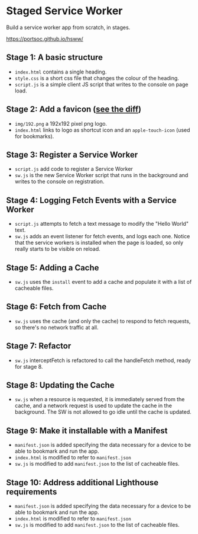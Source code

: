 # Staged Service Worker

Build a service worker app from scratch, in stages.

https://portsoc.github.io/hsww/

## Stage 1: A basic structure

* `index.html` contains a single heading.
* `style.css` is a short css file that changes the colour of the heading.
* `script.js` is a simple client JS script that writes to the console on page load.

## Stage 2: Add a favicon ([see the diff](https://github.com/portsoc/hsww/commit/stage-2))
* `img/192.png` a 192x192 pixel png logo.
* `index.html` links to logo as shortcut icon and an `apple-touch-icon` (used for bookmarks).

## Stage 3: Register a Service Worker
* `script.js` add code to register a Service Worker
* `sw.js` is the new Service Worker script that runs in the background and writes to the console on registration.

## Stage 4: Logging Fetch Events with a Service Worker  
* `script.js` attempts to fetch a text message to modify the "Hello World" text.
* `sw.js` adds an event listener for fetch events, and logs each one.  Notice that the service workers is installed when the page is loaded, so only really starts to be visible on reload.

## Stage 5: Adding a Cache
* `sw.js` uses the `install` event to add a cache and populate it with a list of cacheable files.

## Stage 6: Fetch from Cache
* `sw.js` uses the cache (and only the cache) to respond to fetch requests, so there's no network traffic at all.

## Stage 7: Refactor
* `sw.js` interceptFetch is refactored to call the handleFetch method, ready for stage 8.

## Stage 8: Updating the Cache
* `sw.js` when a resource is requested, it is immediately served from the cache, and a network request is used to update the cache in the background.  The SW is not allowed to go idle until the cache is updated.

## Stage 9: Make it installable with a Manifest
* `manifest.json` is added specifying the data necessary for a device to be able to bookmark and run the app.
* `index.html` is modified to refer to `manifest.json` 
* `sw.js` is modified to add `manifest.json` to the list of cacheable files.

## Stage 10: Address additional Lighthouse requirements 
* `manifest.json` is added specifying the data necessary for a device to be able to bookmark and run the app.
* `index.html` is modified to refer to `manifest.json` 
* `sw.js` is modified to add `manifest.json` to the list of cacheable files.

